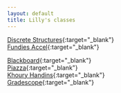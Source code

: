 ```yaml
---
layout: default
title: Lilly's classes
---
```

[Discrete Structures](https://course.ccs.neu.edu/cs1800f19/){:target="_blank"}  
[Fundies Accel](https://course.ccs.neu.edu/cs2500f19/){:target="_blank"}  
  
[Blackboard](https://northeastern.blackboard.com/){:target="_blank"}  
[Piazza](https://piazza.com/){:target="_blank"}  
[Khoury Handins](https://handins.ccs.neu.edu/login){:target="_blank"}  
[Gradescope](https://www.gradescope.com/){:target="_blank"}


